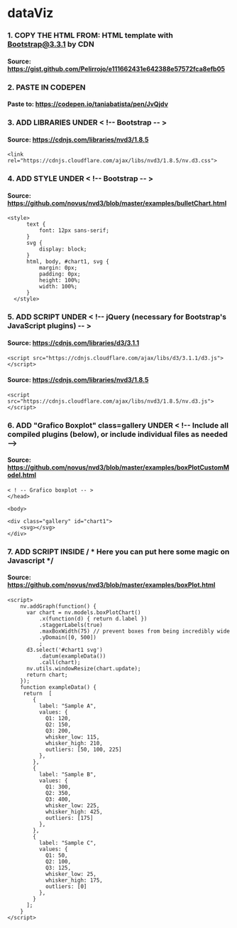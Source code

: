 # dataViz 


### 1. COPY THE HTML FROM:    HTML template with Bootstrap@3.3.1 by CDN

#### Source:  https://gist.github.com/Pelirrojo/e111662431e642388e57572fca8efb05 
  
  
 
### 2. PASTE IN CODEPEN 

#### Paste to:  https://codepen.io/taniabatista/pen/JvQjdv

 
### 3. ADD LIBRARIES UNDER     < !-- Bootstrap -- >

#### Source:  https://cdnjs.com/libraries/nvd3/1.8.5

    <link rel="https://cdnjs.cloudflare.com/ajax/libs/nvd3/1.8.5/nv.d3.css">
  
  
  
### 4. ADD STYLE UNDER      < !-- Bootstrap -- >

#### Source:  https://github.com/novus/nvd3/blob/master/examples/bulletChart.html 

    <style>
          text {
              font: 12px sans-serif;
          }
          svg {
              display: block;
          }
          html, body, #chart1, svg {
              margin: 0px;
              padding: 0px;
              height: 100%;
              width: 100%;
          }
      </style>
    
    
    
### 5. ADD SCRIPT UNDER 	 < !-- jQuery (necessary for Bootstrap's JavaScript plugins) -- >

#### Source:  https://cdnjs.com/libraries/d3/3.1.1

    <script src="https://cdnjs.cloudflare.com/ajax/libs/d3/3.1.1/d3.js"></script>

#### Source:  https://cdnjs.com/libraries/nvd3/1.8.5

    <script src="https://cdnjs.cloudflare.com/ajax/libs/nvd3/1.8.5/nv.d3.js"></script>

 
 
 
### 6. ADD "Grafico Boxplot" class=gallery UNDER     < !-- Include all compiled plugins (below), or include individual files as needed -->

#### Source:  https://github.com/novus/nvd3/blob/master/examples/boxPlotCustomModel.html    

    < ! -- Grafico boxplot -- >
    </head>

    <body>

    <div class="gallery" id="chart1">
        <svg></svg>
    </div>     




### 7. ADD SCRIPT INSIDE         / * Here you can put here some magic on Javascript */


#### Source:   https://github.com/novus/nvd3/blob/master/examples/boxPlot.html 


    <script>
        nv.addGraph(function() {
          var chart = nv.models.boxPlotChart()
              .x(function(d) { return d.label })
              .staggerLabels(true)
              .maxBoxWidth(75) // prevent boxes from being incredibly wide
              .yDomain([0, 500])
              ;
          d3.select('#chart1 svg')
              .datum(exampleData())
              .call(chart);
          nv.utils.windowResize(chart.update);
          return chart;
        });
        function exampleData() {
         return  [
            {
              label: "Sample A",
              values: {
                Q1: 120,
                Q2: 150,
                Q3: 200,
                whisker_low: 115,
                whisker_high: 210,
                outliers: [50, 100, 225]
              },
            },
            {
              label: "Sample B",
              values: {
                Q1: 300,
                Q2: 350,
                Q3: 400,
                whisker_low: 225,
                whisker_high: 425,
                outliers: [175]
              },
            },
            {
              label: "Sample C",
              values: {
                Q1: 50,
                Q2: 100,
                Q3: 125,
                whisker_low: 25,
                whisker_high: 175,
                outliers: [0]
              },
            }
          ];
        }
    </script>
